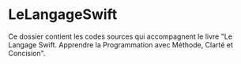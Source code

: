 # LeLangageSwift
Ce dossier contient les codes sources qui accompagnent le livre "Le Langage Swift. Apprendre la Programmation avec Méthode, Clarté et Concision". 
